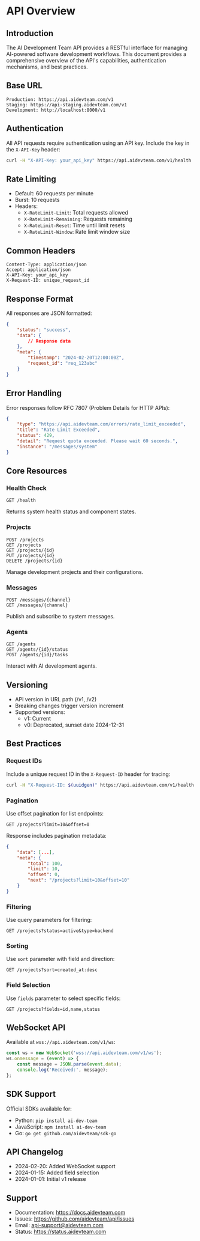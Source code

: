 # API Overview

## Introduction
The AI Development Team API provides a RESTful interface for managing AI-powered software development workflows. This document provides a comprehensive overview of the API's capabilities, authentication mechanisms, and best practices.

## Base URL
```
Production: https://api.aidevteam.com/v1
Staging: https://api-staging.aidevteam.com/v1
Development: http://localhost:8000/v1
```

## Authentication
All API requests require authentication using an API key. Include the key in the `X-API-Key` header:
```bash
curl -H "X-API-Key: your_api_key" https://api.aidevteam.com/v1/health
```

## Rate Limiting
- Default: 60 requests per minute
- Burst: 10 requests
- Headers:
  - `X-RateLimit-Limit`: Total requests allowed
  - `X-RateLimit-Remaining`: Requests remaining
  - `X-RateLimit-Reset`: Time until limit resets
  - `X-RateLimit-Window`: Rate limit window size

## Common Headers
```http
Content-Type: application/json
Accept: application/json
X-API-Key: your_api_key
X-Request-ID: unique_request_id
```

## Response Format
All responses are JSON formatted:
```json
{
    "status": "success",
    "data": {
        // Response data
    },
    "meta": {
        "timestamp": "2024-02-20T12:00:00Z",
        "request_id": "req_123abc"
    }
}
```

## Error Handling
Error responses follow RFC 7807 (Problem Details for HTTP APIs):
```json
{
    "type": "https://api.aidevteam.com/errors/rate_limit_exceeded",
    "title": "Rate Limit Exceeded",
    "status": 429,
    "detail": "Request quota exceeded. Please wait 60 seconds.",
    "instance": "/messages/system"
}
```

## Core Resources

### Health Check
```http
GET /health
```
Returns system health status and component states.

### Projects
```http
POST /projects
GET /projects
GET /projects/{id}
PUT /projects/{id}
DELETE /projects/{id}
```
Manage development projects and their configurations.

### Messages
```http
POST /messages/{channel}
GET /messages/{channel}
```
Publish and subscribe to system messages.

### Agents
```http
GET /agents
GET /agents/{id}/status
POST /agents/{id}/tasks
```
Interact with AI development agents.

## Versioning
- API version in URL path (/v1, /v2)
- Breaking changes trigger version increment
- Supported versions:
  - v1: Current
  - v0: Deprecated, sunset date 2024-12-31

## Best Practices

### Request IDs
Include a unique request ID in the `X-Request-ID` header for tracing:
```bash
curl -H "X-Request-ID: $(uuidgen)" https://api.aidevteam.com/v1/health
```

### Pagination
Use offset pagination for list endpoints:
```http
GET /projects?limit=10&offset=0
```

Response includes pagination metadata:
```json
{
    "data": [...],
    "meta": {
        "total": 100,
        "limit": 10,
        "offset": 0,
        "next": "/projects?limit=10&offset=10"
    }
}
```

### Filtering
Use query parameters for filtering:
```http
GET /projects?status=active&type=backend
```

### Sorting
Use `sort` parameter with field and direction:
```http
GET /projects?sort=created_at:desc
```

### Field Selection
Use `fields` parameter to select specific fields:
```http
GET /projects?fields=id,name,status
```

## WebSocket API
Available at `wss://api.aidevteam.com/v1/ws`:
```javascript
const ws = new WebSocket('wss://api.aidevteam.com/v1/ws');
ws.onmessage = (event) => {
    const message = JSON.parse(event.data);
    console.log('Received:', message);
};
```

## SDK Support
Official SDKs available for:
- Python: `pip install ai-dev-team`
- JavaScript: `npm install ai-dev-team`
- Go: `go get github.com/aidevteam/sdk-go`

## API Changelog
- 2024-02-20: Added WebSocket support
- 2024-01-15: Added field selection
- 2024-01-01: Initial v1 release

## Support
- Documentation: https://docs.aidevteam.com
- Issues: https://github.com/aidevteam/api/issues
- Email: api-support@aidevteam.com
- Status: https://status.aidevteam.com 